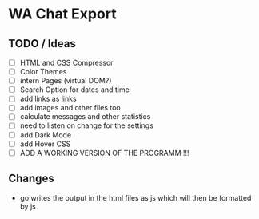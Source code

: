 # WA Chat Export

## TODO / Ideas
- [ ] HTML and CSS Compressor
- [ ] Color Themes
- [ ] intern Pages (virtual DOM?)
- [ ] Search Option for dates and time
- [ ] add links as links
- [ ] add images and other files too
- [ ] calculate messages and other statistics
- [ ] need to listen on change for the settings
- [ ] add Dark Mode
- [ ] add Hover CSS
- [ ] ADD A WORKING VERSION OF THE PROGRAMM !!!

## Changes
- go writes the output in the html files as js which will then
be formatted by js

